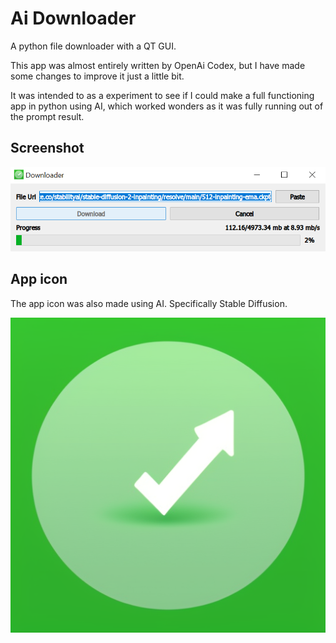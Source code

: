 # Ai Downloader

A python file downloader with a QT GUI.

This app was almost entirely written by OpenAi Codex, but I have made some changes to improve it just a little bit.

It was intended to as a experiment to see if I could make a full functioning app in python using AI, which worked wonders as it was fully running out of the prompt result.

## Screenshot

![Screenshot](Screenshot.png)

## App icon

The app icon was also made using AI. Specifically Stable Diffusion.

![App icon](download.png)
